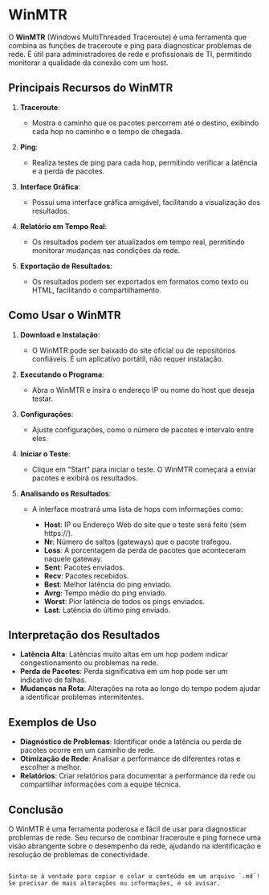 # WinMTR

O **WinMTR** (Windows MultiThreaded Traceroute) é uma ferramenta que combina as funções de traceroute e ping para diagnosticar problemas de rede. É útil para administradores de rede e profissionais de TI, permitindo monitorar a qualidade da conexão com um host.

## Principais Recursos do WinMTR

1. **Traceroute**: 
   - Mostra o caminho que os pacotes percorrem até o destino, exibindo cada hop no caminho e o tempo de chegada.

2. **Ping**:
   - Realiza testes de ping para cada hop, permitindo verificar a latência e a perda de pacotes.

3. **Interface Gráfica**:
   - Possui uma interface gráfica amigável, facilitando a visualização dos resultados.

4. **Relatório em Tempo Real**:
   - Os resultados podem ser atualizados em tempo real, permitindo monitorar mudanças nas condições da rede.

5. **Exportação de Resultados**:
   - Os resultados podem ser exportados em formatos como texto ou HTML, facilitando o compartilhamento.

## Como Usar o WinMTR

1. **Download e Instalação**:
   - O WinMTR pode ser baixado do site oficial ou de repositórios confiáveis. É um aplicativo portátil, não requer instalação.

2. **Executando o Programa**:
   - Abra o WinMTR e insira o endereço IP ou nome do host que deseja testar.

3. **Configurações**:
   - Ajuste configurações, como o número de pacotes e intervalo entre eles.

4. **Iniciar o Teste**:
   - Clique em "Start" para iniciar o teste. O WinMTR começará a enviar pacotes e exibirá os resultados.

5. **Analisando os Resultados**:
   - A interface mostrará uma lista de hops com informações como:

     - **Host**: IP ou Endereço Web do site que o teste será feito (sem https://).
     - **Nr**: Número de saltos (gateways) que o pacote trafegou.
     - **Loss**: A porcentagem da perda de pacotes que aconteceram naquele gateway.
     - **Sent**: Pacotes enviados.
     - **Recv**: Pacotes recebidos.
     - **Best**: Melhor latência do ping enviado.
     - **Avrg**: Tempo médio do ping enviado.
     - **Worst**: Pior latência de todos os pings enviados.
     - **Last**: Latência do último ping enviado.

## Interpretação dos Resultados

- **Latência Alta**: Latências muito altas em um hop podem indicar congestionamento ou problemas na rede.
- **Perda de Pacotes**: Perda significativa em um hop pode ser um indicativo de falhas.
- **Mudanças na Rota**: Alterações na rota ao longo do tempo podem ajudar a identificar problemas intermitentes.

## Exemplos de Uso

- **Diagnóstico de Problemas**: Identificar onde a latência ou perda de pacotes ocorre em um caminho de rede.
- **Otimização de Rede**: Analisar a performance de diferentes rotas e escolher a melhor.
- **Relatórios**: Criar relatórios para documentar a performance da rede ou compartilhar informações com a equipe técnica.

## Conclusão

O WinMTR é uma ferramenta poderosa e fácil de usar para diagnosticar problemas de rede. Seu recurso de combinar traceroute e ping fornece uma visão abrangente sobre o desempenho da rede, ajudando na identificação e resolução de problemas de conectividade.
```

Sinta-se à vontade para copiar e colar o conteúdo em um arquivo `.md`! Se precisar de mais alterações ou informações, é só avisar.

